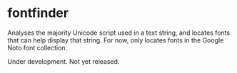 # fontfinder
Analyses the majority Unicode script used in a text string, and locates fonts that can help display that string.
For now, only locates fonts in the Google Noto font collection.

Under development. Not yet released.

